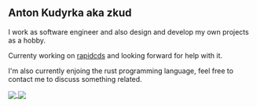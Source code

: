 ## Anton Kudyrka aka zkud

I work as software engineer and also design and develop my own projects as a hobby.

Currenty working on [rapidcds](https://github.com/rapidcds/rapidcds) and looking forward for help with it.

I'm also currently enjoing the rust programming language, feel free to contact me to discuss something related.

<a href="https://github.com/anuraghazra/github-readme-stats">
  <img align="center" src="https://github-readme-stats.vercel.app/api?username=zkud&count_private=true&show_icons=true&theme=dark" />
</a>
<a href="https://github.com/anuraghazra/github-readme-stats">
  <img align="center" src="https://github-readme-stats.vercel.app/api/top-langs/?username=zkud&show_icons=true&theme=dark" />
</a>
